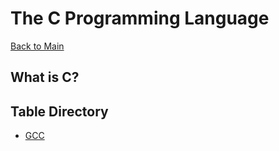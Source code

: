# The C Programming Language
[Back to Main](https://github.com/TreyBMorris/notes)
## What is C?

## Table Directory
- [GCC](./gcc.md)
